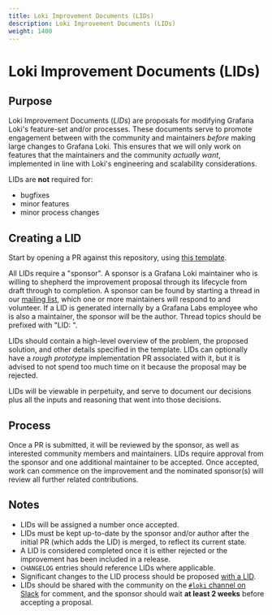 ```yaml
---
title: Loki Improvement Documents (LIDs)
description: Loki Improvement Documents (LIDs)
weight: 1400
---
```


# Loki Improvement Documents (LIDs)

## Purpose

Loki Improvement Documents (_LIDs_) are proposals for modifying Grafana Loki's feature-set and/or processes. These documents serve to promote engagement between with the community and maintainers _before_ making large changes to Grafana Loki. This ensures that we will only work on features that the maintainers and the community _actually want_, implemented in line with Loki's engineering and scalability considerations.

LIDs are **not** required for:

- bugfixes
- minor features
- minor process changes

## Creating a LID

Start by opening a PR against this repository, using [this template](https://github.com/grafana/loki/blob/main/docs/sources/lids/template.md).

All LIDs require a "sponsor". A sponsor is a Grafana Loki maintainer who is willing to shepherd the improvement proposal through its lifecycle from draft through to completion. A sponsor can be found by starting a thread in our [mailing list](https://groups.google.com/forum/#!forum/lokiproject), which one or more maintainers will respond to and volunteer. If a LID is generated internally by a Grafana Labs employee who is also a maintainer, the sponsor will be the author. Thread topics should be prefixed with "LID: ".

LIDs should contain a high-level overview of the problem, the proposed solution, and other details specified in the template. LIDs can optionally have a _rough prototype_ implementation PR associated with it, but it is advised to not spend too much time on it because the proposal may be rejected.

LIDs will be viewable in perpetuity, and serve to document our decisions plus all the inputs and reasoning that went into those decisions.

## Process

Once a PR is submitted, it will be reviewed by the sponsor, as well as interested community members and maintainers. LIDs require approval from the sponsor and one additional maintainer to be accepted. Once accepted, work can commence on the improvement and the nominated sponsor(s) will review all further related contributions.

## Notes

- LIDs will be assigned a number once accepted.
- LIDs must be kept up-to-date by the sponsor and/or author after the initial PR (which adds the LID) is merged, to reflect its current state.
- A LID is considered completed once it is either rejected or the improvement has been included in a release.
- `CHANGELOG` entries should reference LIDs where applicable.
- Significant changes to the LID process should be proposed [with a LID](https://www.google.com/search?q=recursion).
- LIDs should be shared with the community on the [`#loki` channel on Slack](https://slack.grafana.com) for comment, and the sponsor should wait **at least 2 weeks** before accepting a proposal.
